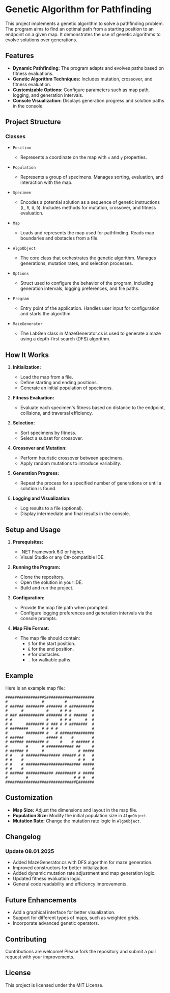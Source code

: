 
# Genetic Algorithm for Pathfinding

This project implements a genetic algorithm to solve a pathfinding problem. The program aims to find an optimal path from a starting position to an endpoint on a given map. It demonstrates the use of genetic algorithms to evolve solutions over generations.

## Features

- **Dynamic Pathfinding:** The program adapts and evolves paths based on fitness evaluations.
- **Genetic Algorithm Techniques:** Includes mutation, crossover, and fitness evaluation.
- **Customizable Options:** Configure parameters such as map path, logging, and generation intervals.
- **Console Visualization:** Displays generation progress and solution paths in the console.

## Project Structure

### Classes

- `Position`

  - Represents a coordinate on the map with `x` and `y` properties.

- `Population`

  - Represents a group of specimens. Manages sorting, evaluation, and interaction with the map.

- `Specimen`

  - Encodes a potential solution as a sequence of genetic instructions (`L`, `R`, `U`, `D`). Includes methods for mutation, crossover, and fitness evaluation.

- `Map`

  - Loads and represents the map used for pathfinding. Reads map boundaries and obstacles from a file.

- `AlgoObject`

  - The core class that orchestrates the genetic algorithm. Manages generations, mutation rates, and selection processes.

- `Options`

  - Struct used to configure the behavior of the program, including generation intervals, logging preferences, and file paths.

- `Program`

  - Entry point of the application. Handles user input for configuration and starts the algorithm.

 - `MazeGenerator`
   - The LabGen class in MazeGenerator.cs is used to generate a maze using a depth-first search (DFS) algorithm.

## How It Works

1. **Initialization:**

   - Load the map from a file.
   - Define starting and ending positions.
   - Generate an initial population of specimens.

2. **Fitness Evaluation:**

   - Evaluate each specimen's fitness based on distance to the endpoint, collisions, and traversal efficiency.

3. **Selection:**

   - Sort specimens by fitness.
   - Select a subset for crossover.

4. **Crossover and Mutation:**

   - Perform heuristic crossover between specimens.
   - Apply random mutations to introduce variability.

5. **Generation Progress:**

   - Repeat the process for a specified number of generations or until a solution is found.

6. **Logging and Visualization:**

   - Log results to a file (optional).
   - Display intermediate and final results in the console.

## Setup and Usage

1. **Prerequisites:**

   - .NET Framework 6.0 or higher.
   - Visual Studio or any C#-compatible IDE.

2. **Running the Program:**

   - Clone the repository.
   - Open the solution in your IDE.
   - Build and run the project.

3. **Configuration:**

   - Provide the map file path when prompted.
   - Configure logging preferences and generation intervals via the console prompts.

4. **Map File Format:**

   - The map file should contain:
     - `S` for the start position.
     - `E` for the end position.
     - `#` for obstacles.
     - `.` for walkable paths.

## Example

Here is an example map file:

```
#################S#####################
#               #         #           #
# ###### ######## ####### # ###########
#      #          #     # # #         #
# ### ########### ####### # # ######  #
# #               #     # # #      #  #
# #      ######## # ### # # ########  #
# ########      # # # #               #
#        ######## #   # ###############
# ######          ##### #    #        #
# ###### ######## #     #    # ###### #
#        #      # ############ ##     #
# ###### #      #               # #####
# #    # ############### ###### # #   #
# #    #                        # #   #
# #    # ######################## #####
# #    #                              #
# ###### ############ ######### # #####
#        #                    # # #   #
###############################E#######
```

## Customization

- **Map Size:** Adjust the dimensions and layout in the map file.
- **Population Size:** Modify the initial population size in `AlgoObject`.
- **Mutation Rate:** Change the mutation rate logic in `AlgoObject`.

## Changelog
### Update 08.01.2025
- Added MazeGenerator.cs with DFS algorithm for maze generation.
- Improved constructors for better initialization.
- Added dynamic mutation rate adjustment and map generation logic.
- Updated fitness evaluation logic.
- General code readability and efficiency improvements.

## Future Enhancements

- Add a graphical interface for better visualization.
- Support for different types of maps, such as weighted grids.
- Incorporate advanced genetic operators.

## Contributing

Contributions are welcome! Please fork the repository and submit a pull request with your improvements.

## License

This project is licensed under the MIT License.
